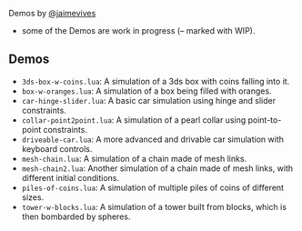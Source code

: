 Demos by [@jaimevives](https://github.com/jaimevives)

* some of the Demos are work in progress (– marked with WIP).

## Demos

*   `3ds-box-w-coins.lua`: A simulation of a 3ds box with coins falling into it.
*   `box-w-oranges.lua`: A simulation of a box being filled with oranges.
*   `car-hinge-slider.lua`: A basic car simulation using hinge and slider constraints.
*   `collar-point2point.lua`: A simulation of a pearl collar using point-to-point constraints.
*   `driveable-car.lua`: A more advanced and drivable car simulation with keyboard controls.
*   `mesh-chain.lua`: A simulation of a chain made of mesh links.
*   `mesh-chain2.lua`: Another simulation of a chain made of mesh links, with different initial conditions.
*   `piles-of-coins.lua`: A simulation of multiple piles of coins of different sizes.
*   `tower-w-blocks.lua`: A simulation of a tower built from blocks, which is then bombarded by spheres.